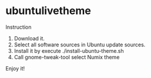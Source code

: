 # ubuntulivetheme
Instruction
1. Download it.
2. Select all software sources in Ubuntu update sources.
3. Install it by execute ./install-ubuntu-theme.sh
4. Call gnome-tweak-tool select Numix theme

Enjoy it!
